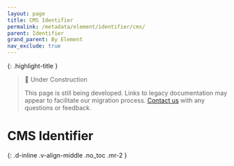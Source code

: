 ```yaml
---
layout: page
title: CMS Identifier
permalink: /metadata/element/identifier/cms/
parent: Identifier
grand_parent: By Element
nav_exclude: true
---
```


{: .highlight-title }
> 🚧 Under Construction
>
> This page is still being developed. Links to legacy documentation may appear to facilitate our migration process. [Contact us](/metadata-documentation/contact/) with any questions or feedback.

# CMS Identifier
{: .d-inline .v-align-middle .no_toc .mr-2 }